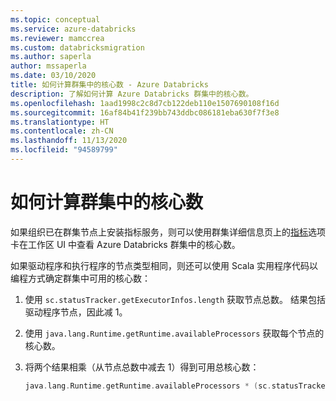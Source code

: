 ```yaml
---
ms.topic: conceptual
ms.service: azure-databricks
ms.reviewer: mamccrea
ms.custom: databricksmigration
ms.author: saperla
author: mssaperla
ms.date: 03/10/2020
title: 如何计算群集中的核心数 - Azure Databricks
description: 了解如何计算 Azure Databricks 群集中的核心数。
ms.openlocfilehash: 1aad1998c2c8d7cb122deb110e1507690108f16d
ms.sourcegitcommit: 16af84b41f239bb743ddbc086181eba630f7f3e8
ms.translationtype: HT
ms.contentlocale: zh-CN
ms.lasthandoff: 11/13/2020
ms.locfileid: "94589799"
---
```

# <a name="how-to-calculate-the-number-of-cores-in-a-cluster"></a>如何计算群集中的核心数

如果组织已在群集节点上安装指标服务，则可以使用群集详细信息页上的[指标](/databricks/clusters/clusters-manage#monitor-performance)选项卡在工作区 UI 中查看 Azure Databricks 群集中的核心数。

如果驱动程序和执行程序的节点类型相同，则还可以使用 Scala 实用程序代码以编程方式确定群集中可用的核心数：

1. 使用 `sc.statusTracker.getExecutorInfos.length` 获取节点总数。 结果包括驱动程序节点，因此减 1。
2. 使用 `java.lang.Runtime.getRuntime.availableProcessors` 获取每个节点的核心数。
3. 将两个结果相乘（从节点总数中减去 1）得到可用总核心数：

   ```scala
   java.lang.Runtime.getRuntime.availableProcessors * (sc.statusTracker.getExecutorInfos.length -1)
   ```
